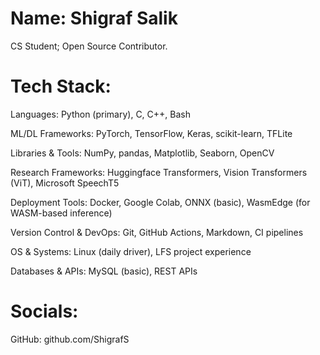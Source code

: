 # Name: Shigraf Salik 
CS Student; Open Source Contributor.

# Tech Stack: 
Languages: Python (primary), C, C++, Bash

ML/DL Frameworks: PyTorch, TensorFlow, Keras, scikit-learn, TFLite

Libraries & Tools: NumPy, pandas, Matplotlib, Seaborn, OpenCV

Research Frameworks: Huggingface Transformers, Vision Transformers (ViT), Microsoft SpeechT5

Deployment Tools: Docker, Google Colab, ONNX (basic), WasmEdge (for WASM-based inference)

Version Control & DevOps: Git, GitHub Actions, Markdown, CI pipelines

OS & Systems: Linux (daily driver), LFS project experience 

Databases & APIs: MySQL (basic), REST APIs 

# Socials: 
GitHub: github.com/ShigrafS 
